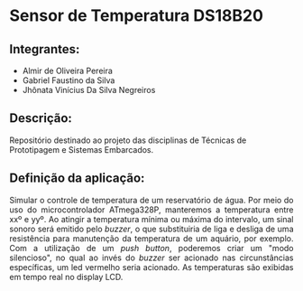 # Sensor de Temperatura DS18B20
## Integrantes: 
 - Almir de Oliveira Pereira <br>
 - Gabriel Faustino da Silva <br>
 - Jhônata Vinícius Da Silva Negreiros

## Descrição:
Repositório destinado ao projeto das disciplinas de Técnicas de Prototipagem e Sistemas Embarcados.

## Definição da aplicação:
<p align="justify">Simular o controle de temperatura de um reservatório de água. Por meio do uso do microcontrolador ATmega328P, manteremos a temperatura entre xxº e yyº. Ao atingir a temperatura mínima ou máxima do intervalo, um sinal sonoro será emitido pelo <i>buzzer</i>, o que substituiria de liga e desliga de uma resistência para manutenção da temperatura de um aquário, por exemplo. Com a utilização de um <i>push button</i>, poderemos criar um "modo silencioso", no qual ao invés do <i>buzzer</i> ser acionado nas circunstâncias específicas, um led vermelho seria acionado. As temperaturas são exibidas em tempo real no display LCD.</p>
